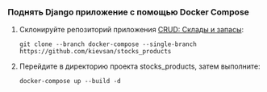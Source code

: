 ### Поднять Django приложение с помощью Docker Compose

1. Склонируйте репозиторий приложения [CRUD: Склады и запасы](https://github.com/kievsan/stocks_products/tree/docker-compose): 
    ```
    git clone --branch docker-compose --single-branch https://github.com/kievsan/stocks_products
    ```
2. Перейдите в директорию проекта stocks_products, затем выполните:
    ```
    docker-compose up --build -d
    ```

